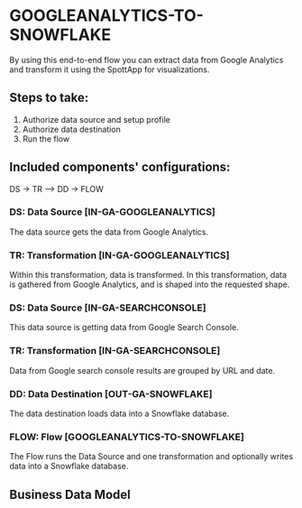 # GOOGLEANALYTICS-TO-SNOWFLAKE

By using this end-to-end flow you can extract data from Google Analytics and transform it using the SpottApp for visualizations.

## Steps to take:
1. Authorize data source and setup profile
2. Authorize data destination
3. Run the flow

## Included components' configurations:
DS -> TR –> DD -> FLOW

### DS: Data Source [IN-GA-GOOGLEANALYTICS] 

The data source gets the data from Google Analytics.

### TR: Transformation [IN-GA-GOOGLEANALYTICS] 

Within this transformation, data is transformed. In this transformation, data is gathered from Google Analytics, and is shaped into the requested shape.

### DS: Data Source [IN-GA-SEARCHCONSOLE]

This data source is getting data from Google Search Console.

### TR: Transformation [IN-GA-SEARCHCONSOLE]

Data from Google search console results are grouped by URL and date. 

### DD: Data Destination [OUT-GA-SNOWFLAKE]

The data destination loads data into a Snowflake database.

### FLOW: Flow [GOOGLEANALYTICS-TO-SNOWFLAKE]
The Flow runs the Data Source and one transformation and optionally writes data into a Snowflake database.

## Business Data Model


